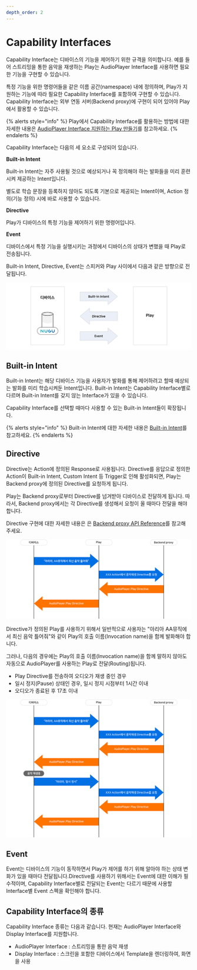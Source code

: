 ```yaml
---
depth_order: 2
---
```


# Capability Interfaces

Capability Interface는 디바이스의 기능을 제어하기 위한 규격을 의미합니다. 예를 들어 스트리밍을 통한 음악을 재생하는 Play는 AudioPlayer Interface를 사용하면 필요한 기능을 구현할 수 있습니다.

특정 기능을 위한 명령어들을 같은 이름 공간(namespace) 내에 정의하며, Play가 지원하는 기능에 따라 필요한 Capability Interface를 포함하여 구현할 수 있습니다. Capability Interface는 외부 연동 서버(Backend proxy)에 구현이 되어 있어야 Play에서 활용할 수 있습니다.

{% alerts style="info" %}
Play에서 Capability Interface를 활용하는 방법에 대한 자세한 내용은 [AudioPlayer Interface 지원하는 Play 만들기](../create-a-play-with-audioplayer)를 참고하세요.
{% endalerts %}

Capability Interface는 다음의 세 요소로 구성되어 있습니다.

**Built-in Intent**

Built-in Intent는 자주 사용될 것으로 예상되거나 꼭 정의해야 하는 발화들을 미리 훈련시켜 제공하는 Intent입니다.

별도로 학습 문장을 등록하지 않아도 되도록 기본으로 제공되는 Intent이며, Action 정의(기능 정의) 시에 바로 사용할 수 있습니다.

**Directive**

Play가 디바이스의 특정 기능을 제어하기 위한 명령어입니다.

**Event**

디바이스에서 특정 기능을 실행시키는 과정에서 디바이스의 상태가 변했을 때 Play로 전송됩니다.

Built-in Intent, Directive, Event는 스피커와 Play 사이에서 다음과 같은 방향으로 전달됩니다.

![](../../../assets/images/capability-interfaces-01.png)

## Built-in Intent

Built-in Intent는 해당 디바이스 기능을 사용자가 발화를 통해 제어하려고 할때 예상되는 발화를 미리 학습시켜둔 Intent입니다. Built-in Intent는 Capability Interface별로 다르며 Built-in Intent를 갖지 않는 Interface가 있을 수 있습니다.

Capability Interface를 선택할 때마다 사용할 수 있는 Built-in Intent들이 확장됩니다.

{% alerts style="info" %}
Built-in Intent에 대한 자세한 내용은 [Built-in Intent](../define-user-utterance-model/built-in-intents)를 참고하세요.
{% endalerts %}

## Directive

Directive는 Action에 정의된 Response로 사용됩니다. Directive를 응답으로 정의한 Action이 Built-in Intent, Custom Intent 등 Trigger로 인해 활성화되면, Play는 Backend proxy에 정의된 Directive를 요청하게 됩니다.

Play는 Backend proxy로부터 Directive를 넘겨받아 디바이스로 전달하게 됩니다. 따라서, Backend proxy에서는 각 Directive를 생성해서 요청이 올 때마다 전달을 해야 합니다.

Directive 구현에 대한 자세한 내용은 은 [Backend proxy API Reference](./backend-proxy-api-reference)를 참고해 주세요.

![](../../../assets/images/capability-interfaces-02.png)

Directive가 정의된 Play를 사용하기 위해서 일반적으로 사용자는 "아리아 AA뮤직에서 최신 음악 틀어줘"와 같이 Play의 호출 이름(Invocation name)을 함께 발화해야 합니다.

그러나, 다음의 경우에는 Play의 호출 이름(Invocation name)을 함께 말하지 않아도 자동으로 AudioPlayer를 사용하는 Play로 전달(Routing)됩니다.

* Play Directive를 전송하여 오디오가 재생 중인 경우
* 일시 정지(Pause) 상태인 경우, 일시 정지 시점부터 1시간 이내
* 오디오가 종료된 후 17초 이내

![](../../../assets/images/capability-interfaces-03.png)

## Event

Event는 디바이스의 기능이 동작하면서 Play가 제어를 하기 위해 알아야 하는 상태 변화가 있을 때마다 전달됩니다.Directive를 사용하기 위해서는 Event에 대한 이해가 필수적이며, Capability Interface별로 전달되는 Event는 다르기 때문에 사용할 Interface별 Event 스펙을 확인해야 합니다.

## Capability Interface의 종류

Capability Interface 종류는 다음과 같습니다. 현재는 AudioPlayer Interface와 Display Interface를 지원합니다.

* AudioPlayer Interface : 스트리밍을 통한 음악 재생
* Display Interface : 스크린을 포함한 디바이스에서 Template을 렌더링하여, 화면을 사용
